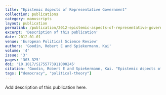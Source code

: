 ```yaml
---
title: "Epistemic Aspects of Representative Government"
collection: publications
category: manuscripts
layout: publication
permalink: /publication/2012-epistemic-aspects-of-representative-government
excerpt: 'Description of this publication'
date: 2012-01-01
venue: 'European Political Science Review'
authors: 'Goodin, Robert E and Spiekermann, Kai'
volume: '4'
issue: '3'
pages: '303–325'
doi: '10.1017/S1755773911000245'
citation: 'Goodin, Robert E and Spiekermann, Kai. "Epistemic Aspects of Representative Government." <em>European Political Science Review</em> 4, no. 3 (2012): 303–325.'
tags: ["democracy", "political-theory"]
---
```


Add description of this publication here.